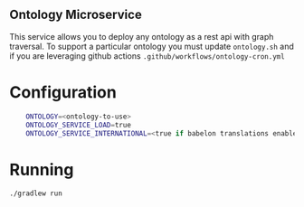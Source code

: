 ## Ontology Microservice

This service allows you to deploy any ontology as a rest api with graph traversal. To support a particular
ontology you must update `ontology.sh` and if you are leveraging github actions `.github/workflows/ontology-cron.yml`

# Configuration
```sh
    ONTOLOGY=<ontology-to-use>
    ONTOLOGY_SERVICE_LOAD=true
    ONTOLOGY_SERVICE_INTERNATIONAL=<true if babelon translations enabled>
```


# Running

```sh
./gradlew run
```
